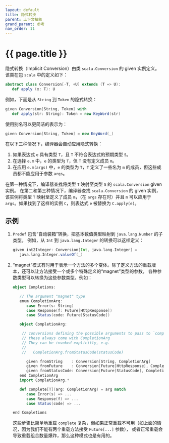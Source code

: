 ```yaml
---
layout: default
title: 隐式转换
parent: 上下文抽象
grand_parent: 参考
nav_order: 11
---
```


# {{ page.title }}

隐式转换（Implicit Conversion）由类 `scala.Conversion` 的 given 实例定义。
该类在包 `scala` 中的定义如下：

```scala
abstract class Conversion[-T, +U] extends (T => U):
   def apply (x: T): U
```
例如，下面是从 `String` 到 `Token` 的隐式转换：

```scala
given Conversion[String, Token] with
   def apply(str: String): Token = new KeyWord(str)
```

使用别名可以更简洁的表示为：

```scala
given Conversion[String, Token] = new KeyWord(_)
```

在以下三种情况下，编译器会自动应用隐式转换：

1. 如果表达式 `e` 具有类型 `T`，且 `T` 不符合表达式的预期类型 `S`。
2. 在选择 `e.m` 中，`e` 的类型为 `T`，但 `T` 没有定义成员 `m`。
3. 在应用 `e.m(args)` 中，`e` 的类型为 `T`，`T` 定义了一些名为 `m` 的成员，但这些成员都不能应用于参数 `args`。

在第一种情况下，编译器查找将类型 `T` 映射至类型 `S` 的 `scala.Conversion` given 实例。
在第二和第三种情况下，编译器查找 `scala.Conversion` 的 given 实例，该实例将类型 `T` 
映射至定义了成员 `m`，（在 `args` 存在时）并且 `m` 可以应用于 `args`。如果找到了这样的实例 `C`，则表达式 `e` 被替换为 `C.apply(e)`。

## 示例

1. `Predef` 包含“自动装箱”转换，把基本数值类型映射到 `java.lang.Number` 的子类型。
   例如，从 `Int` 到 `java.lang.Integer` 的转换可以这样定义：
   ```scala
   given int2Integer: Conversion[Int, java.lang.Integer] =
      java.lang.Integer.valueOf(_)
   ```
2. “magnet”模式有时用于表示一个方法的多个变体。除了定义方法的重载版本，还可以让方法接受一个或多个特殊定义的“magnet”类型的参数，
   各种参数类型可以转换为这些参数类型。例如：
   ```scala
   object Completions:

      // The argument "magnet" type
      enum CompletionArg:
         case Error(s: String)
         case Response(f: Future[HttpResponse])
         case Status(code: Future[StatusCode])

      object CompletionArg:

       // conversions defining the possible arguments to pass to `complete`
       // these always come with CompletionArg
       // They can be invoked explicitly, e.g.
       //
       //   CompletionArg.fromStatusCode(statusCode)

         given fromString    : Conversion[String, CompletionArg]               = Error(_)
         given fromFuture    : Conversion[Future[HttpResponse], CompletionArg] = Response(_)
         given fromStatusCode: Conversion[Future[StatusCode], CompletionArg]   = Status(_)
      end CompletionArg
      import CompletionArg.*

      def complete[T](arg: CompletionArg) = arg match
         case Error(s) => ...
         case Response(f) => ...
         case Status(code) => ...

   end Completions
   ```
   这些步骤比简单地重载 `complete` 复杂，但如果正常重载不可用（如上面的情况，因为我们不能有两个重载方法接受 `Future[...]` 参数），
   或者正常重载会导致重载组合数量爆炸，那么这种模式也是有用的。

